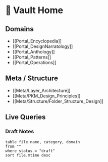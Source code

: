 # 🧭 Vault Home

## Domains
- [[Portal_Encyclopedia]]
- [[Portal_DesignNarratology]]
- [[Portal_Anthology]]
- [[Portal_Patterns]]
- [[Portal_Operations]]

## Meta / Structure
- [[Meta/Layer_Architecture]]
- [[Meta/PKM_Design_Principles]]
- [[Meta/Structure/Folder_Structure_Design]]

## Live Queries

### Draft Notes
```dataview
table file.name, category, domain
from ""
where status = "draft"
sort file.mtime desc
